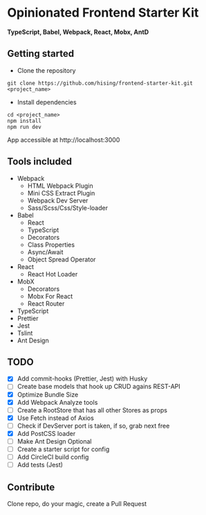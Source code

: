 # Opinionated Frontend Starter Kit

**TypeScript, Babel, Webpack, React, Mobx, AntD**

## Getting started

-   Clone the repository

```
git clone https://github.com/hising/frontend-starter-kit.git <project_name>
```

-   Install dependencies

```
cd <project_name>
npm install
npm run dev
```

App accessible at http://localhost:3000

## Tools included

-   Webpack
    -   HTML Webpack Plugin
    -   Mini CSS Extract Plugin
    -   Webpack Dev Server
    -   Sass/Scss/Css/Style-loader
-   Babel
    -   React
    -   TypeScript
    -   Decorators
    -   Class Properties
    -   Async/Await
    -   Object Spread Operator
-   React
    -   React Hot Loader
-   MobX
    -   Decorators
    -   Mobx For React
    -   React Router
-   TypeScript
-   Prettier
-   Jest
-   Tslint
-   Ant Design

## TODO

-   [x] Add commit-hooks (Prettier, Jest) with Husky
-   [ ] Create base models that hook up CRUD agains REST-API
-   [x] Optimize Bundle Size
-   [x] Add Webpack Analyze tools
-   [ ] Create a RootStore that has all other Stores as props
-   [x] Use Fetch instead of Axios
-   [ ] Check if DevServer port is taken, if so, grab next free
-   [x] Add PostCSS loader
-   [ ] Make Ant Design Optional
-   [ ] Create a starter script for config
-   [ ] Add CircleCI build config
-   [ ] Add tests (Jest)

## Contribute

Clone repo, do your magic, create a Pull Request
